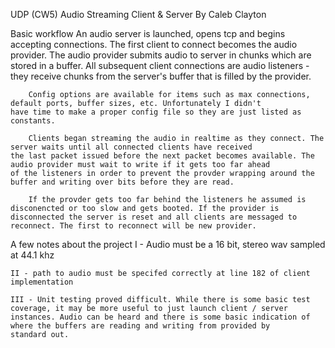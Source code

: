 UDP (CW5)
Audio Streaming Client & Server
By Caleb Clayton

Basic workflow
		An audio server is launched, opens tcp and begins accepting connections. The first client to connect becomes the audio
	provider. The audio provider submits audio to server in chunks which are stored in a buffer. All subsequent client
	connections are audio listeners - they receive chunks from the server's buffer that is filled by the provider.
	
		Config options are available for items such as max connections, default ports, buffer sizes, etc. Unfortunately I didn't
	have time to make a proper config file so they are just listed as constants.
	
		Clients began streaming the audio in realtime as they connect. The server waits until all connected clients have received 
	the last packet issued before the next packet becomes available. The audio provider must wait to write if it gets too far ahead 
	of the listeners in order to prevent the provder wrapping around the buffer and writing over bits before they are read.
		
		If the provder gets too far behind the listeners he assumed is disconencted or too slow and gets booted. If the provider is 
	disconnected the server is reset and all clients are messaged to reconnect. The first to reconnect will be new provider.

A few notes about the project
	I - Audio must be a 16 bit, stereo wav sampled at 44.1 khz
	
	II - path to audio must be specifed correctly at line 182 of client implementation
	
	III - Unit testing proved difficult. While there is some basic test coverage, it may be more useful to just launch client / server
	instances. Audio can be heard and there is some basic indication of where the buffers are reading and writing from provided by
	standard out.
